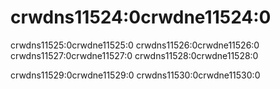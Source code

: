 # crwdns11524:0crwdne11524:0

crwdns11525:0crwdne11525:0 crwdns11526:0crwdne11526:0 crwdns11527:0crwdne11527:0 crwdns11528:0crwdne11528:0

crwdns11529:0crwdne11529:0 crwdns11530:0crwdne11530:0